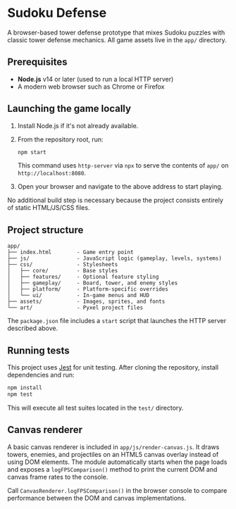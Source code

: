 # Sudoku Defense

A browser-based tower defense prototype that mixes Sudoku puzzles with classic tower defense mechanics. All game assets live in the `app/` directory.

## Prerequisites

- **Node.js** v14 or later (used to run a local HTTP server)
- A modern web browser such as Chrome or Firefox

## Launching the game locally

1. Install Node.js if it's not already available.
2. From the repository root, run:

   ```bash
   npm start
   ```

   This command uses `http-server` via `npx` to serve the contents of `app/` on `http://localhost:8080`.
3. Open your browser and navigate to the above address to start playing.

No additional build step is necessary because the project consists entirely of static HTML/JS/CSS files.

## Project structure

```
app/
├── index.html        - Game entry point
├── js/               - JavaScript logic (gameplay, levels, systems)
├── css/              - Stylesheets
│   ├── core/         - Base styles
│   ├── features/     - Optional feature styling
│   ├── gameplay/     - Board, tower, and enemy styles
│   ├── platform/     - Platform-specific overrides
│   └── ui/           - In‑game menus and HUD
├── assets/           - Images, sprites, and fonts
└── art/              - Pyxel project files
```

The `package.json` file includes a `start` script that launches the HTTP server described above.

## Running tests

This project uses [Jest](https://jestjs.io/) for unit testing. After cloning the repository, install dependencies and run:

```bash
npm install
npm test
```

This will execute all test suites located in the `test/` directory.

## Canvas renderer

A basic canvas renderer is included in `app/js/render-canvas.js`. It draws towers, enemies, and projectiles on an HTML5 canvas overlay instead of using DOM elements. The module automatically starts when the page loads and exposes a `logFPSComparison()` method to print the current DOM and canvas frame rates to the console.

Call `CanvasRenderer.logFPSComparison()` in the browser console to compare performance between the DOM and canvas implementations.

